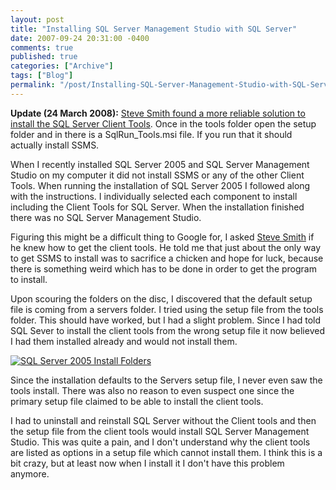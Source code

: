 ```yaml
---
layout: post
title: "Installing SQL Server Management Studio with SQL Server"
date: 2007-09-24 20:31:00 -0400
comments: true
published: true
categories: ["Archive"]
tags: ["Blog"]
permalink: "/post/Installing-SQL-Server-Management-Studio-with-SQL-Server/"
---
```

<!-- more -->



<p><strong>Update (24 March 2008):</strong> <a href="http://aspadvice.com/blogs/ssmith/archive/2008/03/21/SQL-2005-Tools-Install-Experience-is-the-suck.aspx">Steve Smith found a more reliable solution to install the SQL Server Client Tools</a>. Once in the tools folder open the setup folder and in there is a SqlRun_Tools.msi file. If you run that it should actually install SSMS.</p>
<p>When I recently installed SQL Server 2005 and SQL Server Management Studio on my computer it did not install SSMS or any of the other Client Tools. When running the installation of SQL Server 2005 I followed along with the instructions. I individually selected each component to install including the Client Tools for SQL Server. When the installation finished there was no SQL Server Management Studio.</p>
<p>Figuring this might be a difficult thing to Google for, I asked <a href="http://aspadvice.com/blogs/ssmith/">Steve Smith</a> if he knew how to get the client tools. He told me that just about the only way to get SSMS to install was to sacrifice a chicken and hope for luck, because there is something weird which has to be done in order to get the program to install.</p>
<p>Upon scouring the folders on the disc, I discovered that the default setup file is coming from a servers folder. I tried using the setup file from the&nbsp;tools folder. This should have worked, but I had a slight problem. Since I had told SQL Sever to install the client tools from the wrong setup file it now believed I had them installed already and would not install them.</p>
<p><a title="SQL Server 2005 Install Folders" href="http://www.flickr.com/photos/67369333@N00/1434709084/"><img src="http://static.flickr.com/1031/1434709084_8fa684f87a_m.jpg" border="0" alt="SQL Server 2005 Install Folders" /></a></p>
<p>Since the installation defaults to the Servers setup file, I never even saw the tools install. There was also no reason to even suspect one since the primary setup file claimed to be able to install the client tools.</p>
<p>I had to uninstall and reinstall SQL Server without the Client tools and then the setup file from the client tools would install SQL Server Management Studio. This was quite a pain, and I don't understand why the client tools are listed as options in a setup file which cannot install them. I think this is a bit crazy, but at least now when I install it I don't have this problem anymore.</p>
